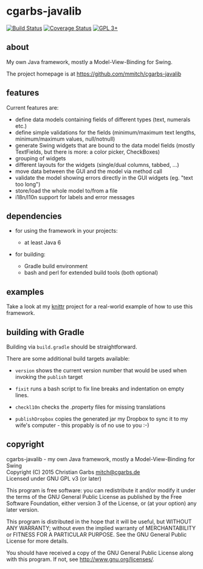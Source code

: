 cgarbs-javalib
==============

[![Build Status](https://travis-ci.org/mmitch/cgarbs-javalib.svg?branch=master)](https://travis-ci.org/mmitch/cgarbs-javalib)
[![Coverage Status](https://codecov.io/github/mmitch/cgarbs-javalib/coverage.svg?branch=master)](https://codecov.io/github/mmitch/cgarbs-javalib?branch=master)
[![GPL 3+](https://img.shields.io/badge/license-GPL%203%2B-blue.svg)](http://www.gnu.org/licenses/gpl-3.0-standalone.html)


about
-----

My own Java framework, mostly a Model-View-Binding for Swing.

The project homepage is at <https://github.com/mmitch/cgarbs-javalib>


features
--------

Current features are:

* define data models containing fields of different types (text,
  numerals etc.)
* define simple validations for the fields (minimum/maximum text
  lengths, minimum/maximum values, null/notnull)
* generate Swing widgets that are bound to the data model fields
  (mostly TextFields, but there is more: a color picker, CheckBoxes)
* grouping of widgets
* different layouts for the widgets (single/dual columns, tabbed, ...)
* move data between the GUI and the model via method call
* validate the model showing errors directly in the GUI widgets
  (eg. "text too long")
* store/load the whole model to/from a file
* i18n/l10n support for labels and error messages


dependencies
------------

- for using the framework in your projects:
  - at least Java 6

- for building:
  - Gradle build environment
  - bash and perl for extended build tools (both optional)


examples
--------

Take a look at my [knittr][1] project for a real-world example of how
to use this framework.

[1]: <https://github.com/mmitch/knittr>


building with Gradle
--------------------

Building via ``build.gradle`` should be straightforward.

There are some additional build targets available:

* ``version`` shows the current version number that would be used when
  invoking the ``publish`` target

* ``fixit`` runs a bash script to fix line breaks and indentation on
  empty lines.

* ``checkl10n`` checks the .property files for missing translations

* ``publishDropbox`` copies the generated jar my Dropbox to sync it to
  my wife's computer - this propably is of no use to you :-)


copyright
---------
cgarbs-javalib - my own Java framework, mostly a Model-View-Binding for Swing  
Copyright (C) 2015  Christian Garbs <mitch@cgarbs.de>  
Licensed under GNU GPL v3 (or later)

This program is free software: you can redistribute it and/or modify
it under the terms of the GNU General Public License as published by
the Free Software Foundation, either version 3 of the License, or
(at your option) any later version.

This program is distributed in the hope that it will be useful,
but WITHOUT ANY WARRANTY; without even the implied warranty of
MERCHANTABILITY or FITNESS FOR A PARTICULAR PURPOSE.  See the
GNU General Public License for more details.

You should have received a copy of the GNU General Public License
along with this program.  If not, see <http://www.gnu.org/licenses/>.
